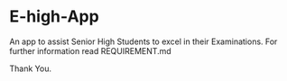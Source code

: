 # E-high-App
An app to assist Senior High Students to excel in their Examinations.
For further information read REQUIREMENT.md

Thank You.
